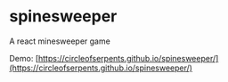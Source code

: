# spinesweeper
A react minesweeper game

Demo: [https://circleofserpents.github.io/spinesweeper/](https://circleofserpents.github.io/spinesweeper/)
